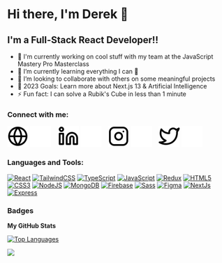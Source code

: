 # Hi there, I'm Derek 👋

## I'm a Full-Stack React Developer!!

- 🔭 I'm currently working on cool stuff with my team at the JavaScript Mastery Pro Masterclass
- 🌱 I’m currently learning everything I can 🤣
- 👯 I’m looking to collaborate with others on some meaningful projects
- 🥅 2023 Goals: Learn more about Next.js 13 & Artificial Intelligence
- ⚡ Fun fact: I can solve a Rubik's Cube in less than 1 minute

### Connect with me:

[![website](./img/globe-light.svg)](https://www.derekprieur.dev/#gh-light-mode-only)
[![website](./img/globe-dark.svg)](https://www.derekprieur.dev/#gh-dark-mode-only)
&nbsp;&nbsp;
[![website](./img/linkedin-light.svg)](https://www.linkedin.com/in/derekprieur/#gh-light-mode-only)
[![website](./img/linkedin-dark.svg)](https://www.linkedin.com/in/derekprieur/#gh-dark-mode-only)
&nbsp;&nbsp;
[![website](./img/instagram-light.svg)](https://www.instagram.com/derekprieur/#gh-light-mode-only)
[![website](./img/instagram-dark.svg)](https://www.instagram.com/derekprieur/#gh-dark-mode-only)
&nbsp;&nbsp;
[![website](./img/twitter-light.svg)](https://twitter.com/derekprieur_/#gh-light-mode-only)
[![website](./img/twitter-dark.svg)](https://twitter.com/derekprieur_/#gh-dark-mode-only)

### Languages and Tools:

<p align="left">
<a href="https://reactjs.org/" target="_blank" rel="noreferrer"><img src="https://raw.githubusercontent.com/danielcranney/readme-generator/main/public/icons/skills/react-colored.svg" width="36" height="36" alt="React" /></a>
<a href="https://tailwindcss.com/" target="_blank" rel="noreferrer"><img src="https://raw.githubusercontent.com/danielcranney/readme-generator/main/public/icons/skills/tailwindcss-colored.svg" width="36" height="36" alt="TailwindCSS" /></a>
<a href="https://www.typescriptlang.org/" target="_blank" rel="noreferrer"><img src="https://raw.githubusercontent.com/danielcranney/readme-generator/main/public/icons/skills/typescript-colored.svg" width="36" height="36" alt="TypeScript" /></a>
<a href="https://developer.mozilla.org/en-US/docs/Web/JavaScript" target="_blank" rel="noreferrer"><img src="https://raw.githubusercontent.com/danielcranney/readme-generator/main/public/icons/skills/javascript-colored.svg" width="36" height="36" alt="JavaScript" /></a>
<a href="https://redux.js.org/" target="_blank" rel="noreferrer"><img src="https://raw.githubusercontent.com/danielcranney/readme-generator/main/public/icons/skills/redux-colored.svg" width="36" height="36" alt="Redux" /></a>
<a href="https://developer.mozilla.org/en-US/docs/Glossary/HTML5" target="_blank" rel="noreferrer"><img src="https://raw.githubusercontent.com/danielcranney/readme-generator/main/public/icons/skills/html5-colored.svg" width="36" height="36" alt="HTML5" /></a>
<a href="https://www.w3.org/TR/CSS/#css" target="_blank" rel="noreferrer"><img src="https://raw.githubusercontent.com/danielcranney/readme-generator/main/public/icons/skills/css3-colored.svg" width="36" height="36" alt="CSS3" /></a>
<a href="https://nodejs.org/en/" target="_blank" rel="noreferrer"><img src="https://raw.githubusercontent.com/danielcranney/readme-generator/main/public/icons/skills/nodejs-colored.svg" width="36" height="36" alt="NodeJS" /></a>
<a href="https://www.mongodb.com/" target="_blank" rel="noreferrer"><img src="https://raw.githubusercontent.com/danielcranney/readme-generator/main/public/icons/skills/mongodb-colored.svg" width="36" height="36" alt="MongoDB" /></a>
<a href="https://firebase.google.com/" target="_blank" rel="noreferrer"><img src="https://raw.githubusercontent.com/danielcranney/readme-generator/main/public/icons/skills/firebase-colored.svg" width="36" height="36" alt="Firebase" /></a>
<a href="https://sass-lang.com/" target="_blank" rel="noreferrer"><img src="https://raw.githubusercontent.com/danielcranney/readme-generator/main/public/icons/skills/sass-colored.svg" width="36" height="36" alt="Sass" /></a>
<a href="https://www.figma.com/" target="_blank" rel="noreferrer"><img src="https://raw.githubusercontent.com/danielcranney/readme-generator/main/public/icons/skills/figma-colored.svg" width="36" height="36" alt="Figma" /></a>
<a href="https://nextjs.org/docs" target="_blank" rel="noreferrer"><img src="https://raw.githubusercontent.com/danielcranney/readme-generator/main/public/icons/skills/nextjs-colored.svg" width="36" height="36" alt="NextJs" /></a>
<a href="https://expressjs.com/" target="_blank" rel="noreferrer"><img src="https://raw.githubusercontent.com/danielcranney/readme-generator/main/public/icons/skills/express-colored.svg" width="36" height="36" alt="Express" /></a>
</p>

### Badges

<b>My GitHub Stats</b>

<a href="https://github.com/derekprieur" align="left"><img src="https://github-readme-stats.vercel.app/api/top-langs/?username=derekprieur&langs_count=10&title_color=0891b2&text_color=ffffff&icon_color=0891b2&bg_color=1c1917&hide_border=true&locale=en&custom_title=Top%20%Languages" alt="Top Languages" /></a>

<a href="http://www.github.com/derekprieur"><img src="https://github-readme-streak-stats.herokuapp.com/?user=derekprieur&stroke=ffffff&background=1c1917&ring=0891b2&fire=0891b2&currStreakNum=ffffff&currStreakLabel=0891b2&sideNums=ffffff&sideLabels=ffffff&dates=ffffff&hide_border=true" /></a>

